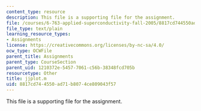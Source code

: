 ```yaml
---
content_type: resource
description: This file is a supporting file for the assignment.
file: /courses/6-763-applied-superconductivity-fall-2005/8817cd744550ad71b8074ce809043f57_jjplot.m
file_type: text/plain
learning_resource_types:
- Assignments
license: https://creativecommons.org/licenses/by-nc-sa/4.0/
ocw_type: OCWFile
parent_title: Assignments
parent_type: CourseSection
parent_uid: 1210372e-5457-7061-c56b-38348fcd705b
resourcetype: Other
title: jjplot.m
uid: 8817cd74-4550-ad71-b807-4ce809043f57
---
```

This file is a supporting file for the assignment.